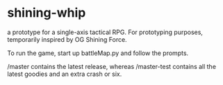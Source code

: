 # shining-whip
a prototype for a single-axis tactical RPG. For prototyping purposes, temporarily inspired by OG Shining Force.

To run the game, start up battleMap.py and follow the prompts.

/master contains the latest release, whereas /master-test contains all the latest goodies and an extra crash or six.
